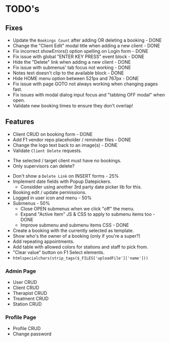 # TODO's

## Fixes
 - Update the `Bookings Count` after adding OR deleting a booking - DONE
 - Change the "Client Edit" modal title when adding a new client - DONE
 - Fix incorrect showErrors() option spelling on Login form - DONE
 - Fix issue with global "ENTER KEY PRESS" event block - DONE
 - Hide the "Delete" link when adding a new client - DONE
 - Fix issue with submenus' tab focus not working - DONE
 - Notes text doesn't clip to the available block - DONE
 - Hide HOME menu option between 521px and 767px - DONE
 - Fix issue with page GOTO not always working when changing pages fast.
 - Fix issues with modal dialog input focus and "tabbing OFF modal" when open.
 - Validate new booking times to ensure they don't overlap!

## Features
 - Client CRUD on booking form - DONE
 - Add F1 vendor repo placeholder / reminder files - DONE
 - Change the logo text back to an image(s) - DONE
 - Validate `Client Delete` requests.
  * The selected / target client must have no bookings.
  * Only supervisors can delete?
 - Don't show a `Delete Link` on INSERT forms - 25%
 - Implement date fields with Popup Datepickers.
    * Considder using another 3rd party date picker lib for this.
 - Booking edit / update permissions.
 - Logged in user icon and menu - 50%
 - Submenus - 50%
   * Close OPEN submenus when we click "off" the menu.
   * Expand "Active Item" JS & CSS to apply to submenu items too - DONE
   * Improve submenu and submenu items CSS - DONE
 - Create a booking with the currently selected as template.
 - Show who's the owner of a booking (only if you're a super?)
 - Add repeating appointments.
 - Add table with allowed colors for stations and staff to pick from.
 - "Clear value" button on F1 Select elements.
 - `htmlspecialchars(strip_tags($_FILES['uploadFile']['name']))`

### Admin Page
 * User CRUD
 * Client CRUD
 * Therapist CRUD
 * Treatment CRUD
 * Station CRUD

### Profile Page
 * Profile CRUD
 * Change password
